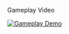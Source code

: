 Gameplay Video 

[![Gameplay Demo](https://img.youtube.com/vi/UVh9DQO9u8Y.jpg)](https://youtu.be/UVh9DQO9u8Y)
